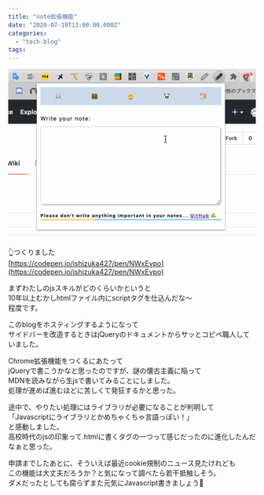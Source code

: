 ```yaml
---
title: "note拡張機能"
date: "2020-07-19T13:00:00.000Z"
categories: 
  - "tech-blog"
tags: 
---
```


![](images/note.gif)

👆つくりました  
[https://codepen.io/ishizuka427/pen/NWxEvpo](https://codepen.io/ishizuka427/pen/NWxEvpo)

まずわたしのjsスキルがどのくらいかというと  
10年以上むかしhtmlファイル内にscriptタグを仕込んだな〜  
程度です。

このblogをホスティングするようになって  
サイドバーを改造するときはjQueryのドキュメントからサッとコピペ職人していました。

Chrome拡張機能をつくるにあたって  
jQueryで書こうかなと思ったのですが、謎の懐古主義に陥って  
MDNを読みながら生jsで書いてみることにしました。  
処理が進めば進むほどに苦しくて発狂するかと思った。

途中で、やりたい処理にはライブラリが必要になることが判明して  
「Javascriptにライブラリとかめちゃくちゃ言語っぽい！」  
と感動しました。  
高校時代のjsの印象って.htmlに書くタグの一つって感じだったのに進化したんだなぁと思った。

申請までしたあとに、そういえば最近cookie規制のニュース見たけれども  
この機能は大丈夫だろうか？と気になって調べたら若干抵触しそう。  
ダメだったとしても腐らずまた元気にJavascript書きましょう🙌
